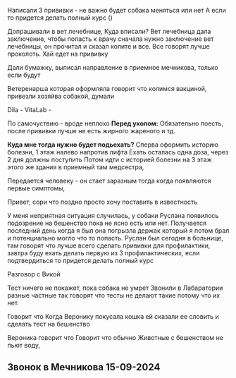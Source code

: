 Написали 3 прививки - не важно будет собака меняться или нет
А если то придется делать полный курс ()


Допрашивали в вет лечебнице, Куда вписали?
Вет лечебница дала заключение, чтобы попасть к врачу сначала нужно заключение вет лечебницы, он прочитал и сказал колите и все. Все говорят лучше проколоть.
Хай едет на прививку

Дали бумажку, выписал направление в приемное мечникова, только если будут 

Ветеренарша которая оформляла говорит что колимся вакциной, привезли хозяйва собакой, думали 

Dila - 
VitaLab - 

По самочуствию - вроде неплохо
**Перед уколом:**
Обязательно поесть, после прививки лучше не есть жирного жареного и тд. 

**Куда мне тогда нужно будет подьехать?**
Сперва оформить историю болезни, 1 этаж налево напротив лифта
Ехать осталась одна доза, через 2 дня должны поступить
Потом идти с историей болезни на 3 этаж этого же здания в приемный там медсестра, 



Передается человеку - он стает заразным тогда когда появляются первые симптомы, 

Привет, сори что поздно просто хочу поставить в известность

У меня неприятная ситуация случилась, у собаки Руслана появилось подозрение на бешенство пока не ясно есть или нет. Получается последний день когда я был она погрызла держак который я потом брал и потенциально могло что то попасть.
Руслан был сегодня в больнице, там говорят что лучше всего сделать прививки для профилактики, завтра буду ехать делать первую из 3 профилактических, если подтвердиться то придется делать полный курс



Разговор с Викой

Тест ничего не покажет, пока собака не умрет
Звонили в Лабаратории разные частные так говорят что тесты не делают такие потому что их нет.

Говорит что Когда Веронику покусала кошка ей сказали ее словить и сделать тест на бешенство



Вероника говорит что 
Говорит что обычно 
Животные с бешенством не пьют воду, 



## Звонок в Мечникова 15-09-2024
